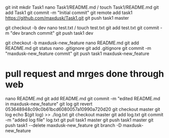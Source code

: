 git init 
mkdir Task1
nano Task1/README.md  / touch Task1/README.md
git add Task1
git commit -m "Initial commit"
git remote add task1 https://github.com/maxdusk/Task1.git
git push task1 master

git checkout -b dev
nano test.txt  /  touch test.txt
git add test.txt
git commit -m "dev branch commit"
git push task1 dev

git checkout -b maxdusk-new_feature
nano README.md
git add README.md
git status
nano .gitignore
git add .gitignore
git commit -m "maxdusk-new_feature commit"
git push task1 maxdusk-new_feature

# pull request and mrges done through web

nano README.md 
git add README.md 
git commit -m "edited README.md in maxdusk-new_feature" 
git log 
git revert 053648948c09c0b61bcd6080057a10990a720d20 
git checkout master git log 
echo $(git log) >> ./log.txt 
git checkout master
git add log.txt
git commit -m "added log file" log.txt
git pull task1 master
git push task1 master
git push task1 --delete maxdusk-new_feature
git branch -D maxdusk-new_feature






